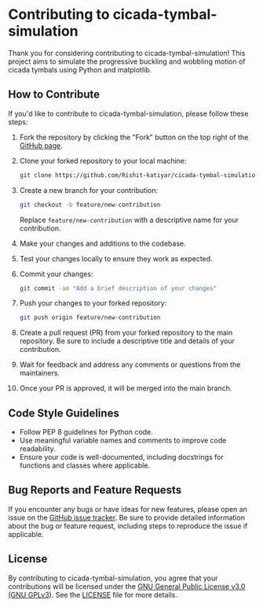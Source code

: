 
# Contributing to cicada-tymbal-simulation

Thank you for considering contributing to cicada-tymbal-simulation! This project aims to simulate the progressive buckling and wobbling motion of cicada tymbals using Python and matplotlib.

## How to Contribute

If you'd like to contribute to cicada-tymbal-simulation, please follow these steps:

1. Fork the repository by clicking the "Fork" button on the top right of the [GitHub page](https://github.com/Rishit-katiyar/cicada-tymbal-simulation).
2. Clone your forked repository to your local machine:

    ```bash
    git clone https://github.com/Rishit-katiyar/cicada-tymbal-simulation.git
    ```

3. Create a new branch for your contribution:

    ```bash
    git checkout -b feature/new-contribution
    ```

    Replace `feature/new-contribution` with a descriptive name for your contribution.

4. Make your changes and additions to the codebase.

5. Test your changes locally to ensure they work as expected.

6. Commit your changes:

    ```bash
    git commit -am "Add a brief description of your changes"
    ```

7. Push your changes to your forked repository:

    ```bash
    git push origin feature/new-contribution
    ```

8. Create a pull request (PR) from your forked repository to the main repository. Be sure to include a descriptive title and details of your contribution.

9. Wait for feedback and address any comments or questions from the maintainers.

10. Once your PR is approved, it will be merged into the main branch.

## Code Style Guidelines

- Follow PEP 8 guidelines for Python code.
- Use meaningful variable names and comments to improve code readability.
- Ensure your code is well-documented, including docstrings for functions and classes where applicable.

## Bug Reports and Feature Requests

If you encounter any bugs or have ideas for new features, please open an issue on the [GitHub issue tracker](https://github.com/Rishit-katiyar/cicada-tymbal-simulation/issues). Be sure to provide detailed information about the bug or feature request, including steps to reproduce the issue if applicable.

## License

By contributing to cicada-tymbal-simulation, you agree that your contributions will be licensed under the [GNU General Public License v3.0 (GNU GPLv3)](https://opensource.org/licenses/GPL-3.0). See the [LICENSE](LICENSE) file for more details.
